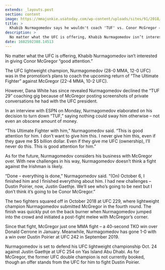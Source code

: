 ```yaml
--- 
extends: _layouts.post 
section: content 
image: https://mmajunkie.usatoday.com/wp-content/uploads/sites/91/2018/10/khabib-nurmagomedov-conor-mcgregor-ufc-229-4.jpg?w=1000&h=576&crop=1 
title: > 
  Khabib Nurmagomedov says he wouldn't coach 'TUF' vs. Conor McGregor – even if UFC offered $5 billion 
description: > 
  No matter what the UFC is offering, Khabib Nurmagomedov isn’t interested in giving Conor McGregor “good attention.”The UFC lightweight champion, Nurmagomedov (28-0 MMA, 12-0 UFC) was in the promotion’s plans to coach the upcoming return of “The Ultimate Fighter” against McGregor (22-4 MMA, 10-2 UFC).Since that fight, McGregor just one MMA fight – a 40-second TKO win over Donald Cerrone in January.Meanwhile, Nurmagomedov has gone 1-0 with a win over Dustin Poirier at UFC 242 in September 2019.Nurmagomedov is set to defend his UFC lightweight championship Oct. 24 against Justin Gaethje at UFC 254 on Yas Island Abu Dhabi.As for McGregor, the former UFC double champion is not currently booked, though an offer stands from the UFC for him to fight Dustin Poirier. 
date: 1602592388.14513 
--- 
```

No matter what the UFC is offering, Khabib Nurmagomedov isn’t interested in giving Conor McGregor “good attention.”

The UFC lightweight champion, Nurmagomedov (28-0 MMA, 12-0 UFC) was in the promotion’s plans to coach the upcoming return of “The Ultimate Fighter” against McGregor (22-4 MMA, 10-2 UFC).

However, Dana White has since revealed Nurmagomedov declined the “TUF 29” coaching gig because of McGregor posting screenshots of private conversations he had with the UFC president.

In an interview with ESPN on Monday, Nurmagomedov elaborated on his decision to turn down “TUF,” saying nothing could sway him otherwise – not even an obscene amount of money.

“This Ultimate Fighter with him,” Nurmagomedov said. “This is good attention for him. I don’t want to give him this. I never give him this, even if they gave me $5 billion dollar. Even if they give me UFC (ownership), I’ll never do this. This is good attention for him.”

As for the future, Nurmagomedov considers his business with McGregor over. With new challenges in his way, Nurmagomedov doesn’t think a fight against the Irishman is likely.

“Done – everything is done,” Nurmagomedov said. “(On) October 6, I finished him and I finished everything about him. I had new challenges – Dustin Poirier, now, Justin Gaethje. We’ll see who’s going to be next but I don’t think it’s going to be Conor McGregor.”

The two fighters squared off in October 2018 at UFC 229, where lightweight champion Nurmagomedov submitted McGregor in the fourth round. The finish was quickly put on the back burner when Nurmagomedov jumped into the crowd and initiated a post-fight melee with McGregor’s corner.

Since that fight, McGregor just one MMA fight – a 40-second TKO win over Donald Cerrone in January. Meanwhile, Nurmagomedov has gone 1-0 with a win over Dustin Poirier at UFC 242 in September 2019.

Nurmagomedov is set to defend his UFC lightweight championship Oct. 24 against Justin Gaethje at UFC 254 on Yas Island Abu Dhabi. As for McGregor, the former UFC double champion is not currently booked, though an offer stands from the UFC for him to fight Dustin Poirier.